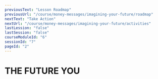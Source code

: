 ```yaml
---
previousText: "Lesson Roadmap"
previousUrl: "/course/money-messages/imagining-your-future/roadmap"
nextText: "Take Action"
nextUrl: "/course/money-messages/imagining-your-future/activities"
lastLession: "false"
lastSession: "false"
courseModuleId: "6"
sessionId: "7"
pageId: "2"
---
```



# THE FUTURE YOU
<sparkle-video-player src="./animation/m1l2.mp4" />